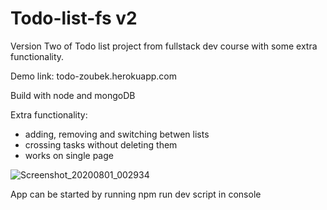 # Todo-list-fs v2
Version Two of Todo list project from fullstack dev course with some extra functionality. 

Demo link: todo-zoubek.herokuapp.com

Build with node and mongoDB

Extra functionality: 
- adding, removing and switching betwen lists
- crossing tasks without deleting them
- works on single page


![Screenshot_20200801_002934](https://user-images.githubusercontent.com/56234798/89082386-26eb6800-d38e-11ea-9244-c696503eecb4.png)


App can be started by running npm run dev script in console
